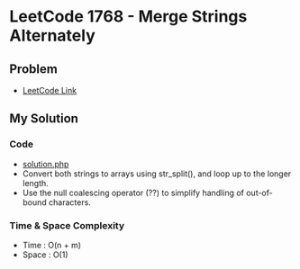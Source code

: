 # LeetCode 1768 - Merge Strings Alternately

## Problem  
- [LeetCode Link](https://leetcode.com/problems/merge-strings-alternately/)

## My Solution

### Code
- [solution.php](./solution.php)
- Convert both strings to arrays using str_split(), and loop up to the longer length.
- Use the null coalescing operator (??) to simplify handling of out-of-bound characters.

### Time & Space Complexity
- Time  : O(n + m)
- Space : O(1)
